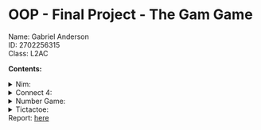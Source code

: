 <h1>OOP - Final Project - The Gam Game</h1>

Name: Gabriel Anderson<br>
ID: 2702256315<br>
Class: L2AC<br>

**Contents:**
<details>
  <Summary> Nim:</Summary>
  Play with 3 piles of objects.
Take turns removing 1 to 3
objects from one pile. The
player forced to take the last
object loses.
<img src="Image/Nim frame.jpg">
</details>
<details>
 <Summary> Connect 4:</Summary>
</details>
<details>
 <Summary> Number Game:</Summary>
</details>
<details>
 <Summary> Tictactoe:</Summary>
</details>
Report: <a href="https://drive.google.com/file/d/1LOHDzseeK5UqZw4aSO-3bT6TnpdXiN1q/view?usp=sharing">here</a>
